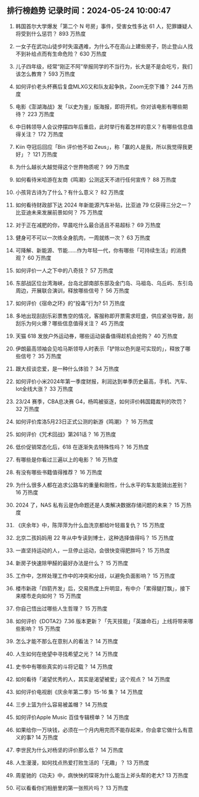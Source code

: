 
## 排行榜趋势 记录时间：2024-05-24 10:00:47
  
  1. 韩国首尔大学爆发「第二个 N 号房」事件，受害女性多达 61 人，犯罪嫌疑人将受到什么惩罚？ 893 万热度
    
  2. 一女子在武功山徒步时失温遇难，为什么不在高山上建些房子，防止登山人找不到补给点而有生命危险？ 630 万热度
    
  3. 儿子四年级，经常“刚正不阿”举报同学的不当行为，长大是不是会吃亏，我们该怎么教育？ 593 万热度
    
  4. 如何评价老头杯赛后复盘MLXG又和队友起争执，Zoom无奈下播？ 244 万热度
    
  5. 电影《澎湖海战》发「以史为鉴」版海报，即将开机，你对该电影有哪些期待？ 223 万热度
    
  6. 中日韩领导人会议停摆四年后重启，此时举行有着怎样的意义？有哪些信息值得关注？ 172 万热度
    
  7. Kiin 夺冠后回应「Bin 评价他不如 Zeus」，称「赢的人是我，所以我觉得我更好」？ 121 万热度
    
  8. 为什么越长大越觉得这个世界物质呢？ 99 万热度
    
  9. 如何看待米哈游在友商《鸣潮》公测这天不进行任何宣传？ 88 万热度
    
  10. 小孩背古诗为了什么？有什么意义？ 82 万热度
    
  11. 如何看待财政部下达 2024 年新能源汽车补贴，比亚迪 79 亿获得三分之一？比亚迪未来发展前景如何？ 75 万热度
    
  12. 对于正在减肥的你，早晨吃什么最合适且不易超标？ 69 万热度
    
  13. 健身可不可以一次练全身肌肉，一周就练一次？ 63 万热度
    
  14. 可降解、新能源、节能……作为年轻一代，你有哪些「可持续生活」的消费观？ 60 万热度
    
  15. 如何评价一人之下中的八奇技？ 57 万热度
    
  16. 东部战区位台湾海峡，台岛北部南部东部及金门岛、马祖岛、乌丘屿、东引岛周边，开展联合演训，释放哪些信号？ 56 万热度
    
  17. 如何评价《宿命之环》的“投毒”行为? 51 万热度
    
  18. 多地出现刮刮乐彩票售空的情况，客服称即开票需求旺盛，供应紧张导致，刮刮乐为何火爆？哪些信息值得关注？ 45 万热度
    
  19. 天猫 618 发放户外运动券，哪些运动装备值得趁机会抢购？ 40 万热度
    
  20. 伊朗最高领袖会见哈马斯领导人时表示「铲除以色列是可实现的」，释放了哪些信号？ 35 万热度
    
  21. 跟大叔谈恋爱，是一种什么体验？ 34 万热度
    
  22. 如何评价小米2024年第一季度财报，利润达到单季历史最高，手机、汽车、Iot全线大涨？ 33 万热度
    
  23. 23/24 赛季，CBA总决赛 G4，杨鸣被驱逐，如何评价韩国籍裁判的吹罚？ 32 万热度
    
  24. 如何评价库洛5月23日正式公测的新游《鸣潮》？ 16 万热度
    
  25. 如何评价《咒术回战》第261话？ 16 万热度
    
  26. 低价促销常态化后，618 在逐渐失去特殊性吗？ 16 万热度
    
  27. 有哪些是你看过三遍以上的电影？ 16 万热度
    
  28. 有没有哪些书籍值得推荐？ 16 万热度
    
  29. 为什么很多人都在追求公路车的重量和刚性，什么水平的车友能骑出差别？ 16 万热度
    
  30. 2024 了，NAS 私有云是伪命题还是人类解决数据存储问题的未来？ 15 万热度
    
  31. 《庆余年》中，陈萍萍为什么血洗京都给叶轻眉复仇？ 15 万热度
    
  32. 北京二孩妈妈用 22 年从中专读到博士，这种选择值得吗？ 15 万热度
    
  33. 一直坚持运动的人，一旦停止运动，会很快变得肥胖吗？ 15 万热度
    
  34. 新房子快速除甲醛的最好办法是什么？ 15 万热度
    
  35. 工作中，怎样处理工作中的冲突和分歧，以避免负面影响？ 15 万热度
    
  36. 楼市新政「四箭齐发」后，交易热度上升明显，有中介「累得腿打飘」，接下来楼市走向如何？ 15 万热度
    
  37. 你自己悟出过哪些人生哲理？ 15 万热度
    
  38. 如何评价《DOTA2》7.36 版本更新？「先天技能」「英雄命石」上线将带来哪些影响？ 15 万热度
    
  39. 怎么才能不那么在意别人的看法？ 14 万热度
    
  40. 人生如何在绝望中寻找希望之光？ 14 万热度
    
  41. 史书中有哪些真实的斗将记载？ 14 万热度
    
  42. 如何看待「渴望优秀的人，其实是渴望被爱」这个观点？ 14 万热度
    
  43. 如何评价电视剧《庆余年第二季》15-16 集？ 14 万热度
    
  44. 三步上篮为什么容易被盖帽？ 14 万热度
    
  45. 如何评价Apple Music 百佳专辑榜单？ 14 万热度
    
  46. 如果给你一万块钱，必须在一个月内用完而不能存起来，你会拿它做什么有意义的事? 14 万热度
    
  47. 李世民为什么对杨坚的评价那么低？ 14 万热度
    
  48. 人生漫漫，如何找点热爱打败生活的「无趣」？ 13 万热度
    
  49. 周星驰的《功夫》中，病怏怏的琛哥为什么能当上斧头帮的老大? 13 万热度
    
  50. 可以看看你们相册里的第一张照片吗？ 13 万热度
    